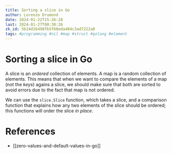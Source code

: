 ```yaml
---
title: Sorting a slice in Go
author: Lorenzo Drumond
date: 2024-01-22T15:26:28
last: 2024-01-27T00:30:26
zk_id: 5b14d16498fb5f60eda484c3ad7222a0
tags: #programming #nil #map #struct #golang #element
---
```



# Sorting a slice in Go
A slice is an _ordered_ collection of elements. A map is a random collection of elements. This means that when we want to compare the elements of a map (not the _keys_) agains a slice, we should make sure that both are sorted to avoid errors due to the fact that map is not ordered.

We can use the `slice.Slice` function, which takes a slice, and a comparison function that explains how any two elements of the slice should be ordered; this functions will order the slice _in place_.

# References
- [[zero-values-and-default-values-in-go]]
